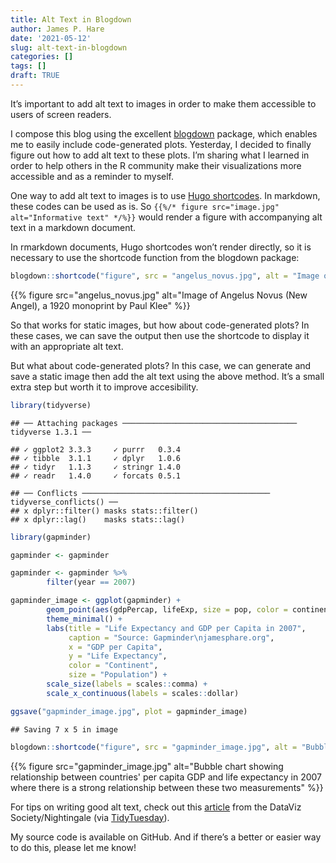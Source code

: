```yaml
---
title: Alt Text in Blogdown
author: James P. Hare
date: '2021-05-12'
slug: alt-text-in-blogdown
categories: []
tags: []
draft: TRUE
---
```


It’s important to add alt text to images in order to make them accessible to users of screen readers.

I compose this blog using the excellent [blogdown](https://bookdown.org/yihui/blogdown/) package, which enables me to easily include code-generated plots. Yesterday, I decided to finally figure out how to add alt text to these plots. I’m sharing what I learned in order to help others in the R community make their visualizations more accessible and as a reminder to myself.

One way to add alt text to images is to use [Hugo shortcodes](https://gohugo.io/content-management/shortcodes/). In markdown, these codes can be used as is. So `{{%/* figure src="image.jpg" alt="Informative text" */%}}` would render a figure with accompanying alt text in a markdown document.

In rmarkdown documents, Hugo shortcodes won’t render directly, so it is necessary to use the shortcode function from the blogdown package:

``` r
blogdown::shortcode("figure", src = "angelus_novus.jpg", alt = "Image of Angelus Novus (New Angel), a 1920 monoprint by Paul Klee")
```

{{% figure src="angelus_novus.jpg" alt="Image of Angelus Novus (New Angel), a 1920 monoprint by Paul Klee" %}}

So that works for static images, but how about code-generated plots? In these cases, we can save the output then use the shortcode to display it with an appropriate alt text.

But what about code-generated plots? In this case, we can generate and save a static image then add the alt text using the above method. It’s a small extra step but worth it to improve accesibility.

``` r
library(tidyverse)
```

    ## ── Attaching packages ─────────────────────────────────────── tidyverse 1.3.1 ──

    ## ✓ ggplot2 3.3.3     ✓ purrr   0.3.4
    ## ✓ tibble  3.1.1     ✓ dplyr   1.0.6
    ## ✓ tidyr   1.1.3     ✓ stringr 1.4.0
    ## ✓ readr   1.4.0     ✓ forcats 0.5.1

    ## ── Conflicts ────────────────────────────────────────── tidyverse_conflicts() ──
    ## x dplyr::filter() masks stats::filter()
    ## x dplyr::lag()    masks stats::lag()

``` r
library(gapminder)

gapminder <- gapminder

gapminder <- gapminder %>% 
        filter(year == 2007)

gapminder_image <- ggplot(gapminder) + 
        geom_point(aes(gdpPercap, lifeExp, size = pop, color = continent), alpha = 0.5) +
        theme_minimal() +
        labs(title = "Life Expectancy and GDP per Capita in 2007",
             caption = "Source: Gapminder\njamesphare.org",
             x = "GDP per Capita",
             y = "Life Expectancy",
             color = "Continent",
             size = "Population") +
        scale_size(labels = scales::comma) +
        scale_x_continuous(labels = scales::dollar)

ggsave("gapminder_image.jpg", plot = gapminder_image)
```

    ## Saving 7 x 5 in image

``` r
blogdown::shortcode("figure", src = "gapminder_image.jpg", alt = "Bubble chart showing relationship between countries' per capita GDP and life expectancy in 2007 where there is a strong relationship between these two measurements")
```

{{% figure src="gapminder_image.jpg" alt="Bubble chart showing relationship between countries' per capita GDP and life expectancy in 2007 where there is a strong relationship between these two measurements" %}}

For tips on writing good alt text, check out this [article](https://medium.com/nightingale/writing-alt-text-for-data-visualization-2a218ef43f81) from the DataViz Society/Nightingale (via [TidyTuesday](https://github.com/rfordatascience/tidytuesday)).

My source code is available on GitHub. And if there’s a better or easier way to do this, please let me know!
